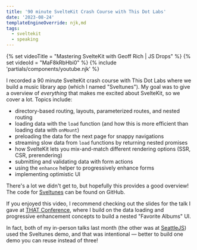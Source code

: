 ```yaml
---
title: '90 minute SvelteKit Crash Course with This Dot Labs'
date: '2023-08-24'
templateEngineOverride: njk,md
tags:
  - sveltekit
  - speaking
---
```


{% set videoTitle = "Mastering SvelteKit with Geoff Rich | JS Drops" %}
{% set videoId = "MaF8kRbHbi0" %}
{% include 'partials/components/youtube.njk' %}

I recorded a 90 minute SvelteKit crash course with This Dot Labs where we build a music library app (which I named "Sveltunes"). My goal was to give a overview of _everything_ that makes me excited about SvelteKit, so we cover a lot. Topics include:

- directory-based routing, layouts, parameterized routes, and nested routing
- loading data with the `load` function (and how this is more efficient than loading data with `onMount`)
- preloading the data for the next page for snappy navigations
- streaming slow data from `load` functions by returning nested promises
- how SvelteKit lets you mix-and-match different rendering options (SSR, CSR, prerendering)
- submitting and validating data with form actions
- using the `enhance` helper to progressively enhance forms
- implementing optimistic UI

There's a lot we didn't get to, but hopefully this provides a good overview! The code for [Sveltunes](https://github.com/geoffrich/sveltunes) can be found on GitHub.

If you enjoyed this video, I recommend checking out the slides for the talk I gave at [THAT Conference](/posts/thatconf-2023/), where I build on the data loading and progressive enhancement concepts to build a nested "Favorite Albums" UI.

In fact, both of my in-person talks last month (the other was at [SeattleJS](http://localhost:8081/posts/seattlejs-2023/)) used the Sveltunes demo, and that was intentional &mdash; better to build one demo you can reuse instead of three!
